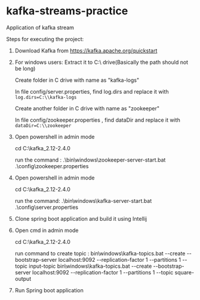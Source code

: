 # kafka-streams-practice
Application of kafka stream



Steps for executing the project:

1. Download Kafka from https://kafka.apache.org/quickstart

2. For windows users: Extract it to C:\ drive(Basically the path should not be long)

    Create folder in C drive with name as "kafka-logs"
 
    In file config/server.properties, find log.dirs and replace it with `log.dirs=C:\\kafka-logs`
 
    Create another folder in C drive with name as "zookeeper"
 
    In file config/zookeeper.properties , find dataDir and replace it with `dataDir=C:\\zookeeper`

3. Open powershell in admin mode
  
    cd C:\kafka_2.12-2.4.0

    run the command : .\bin\windows\zookeeper-server-start.bat .\config\zookeeper.properties

4. Open powershell in admin mode

    cd C:\kafka_2.12-2.4.0

    run the command: .\bin\windows\kafka-server-start.bat .\config\server.properties

5. Clone spring boot application and build it using Intellij

6. Open cmd in admin mode

    cd C:\kafka_2.12-2.4.0

    run command to create topic : 
    bin\windows\kafka-topics.bat --create --bootstrap-server localhost:9092 --replication-factor 1 --partitions 1 --topic input-topic
    bin\windows\kafka-topics.bat --create --bootstrap-server localhost:9092 --replication-factor 1 --partitions 1 --topic square-output
    
7. Run Spring boot application

